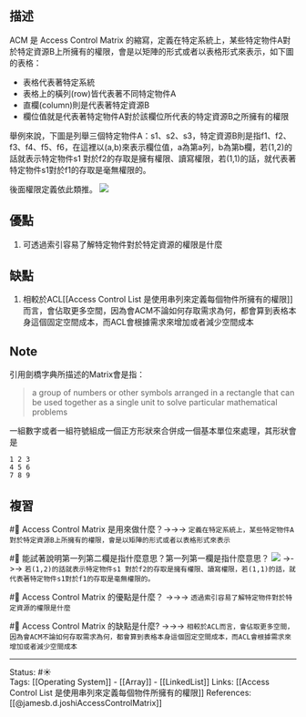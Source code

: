 

## 描述
ACM 是 Access Control Matrix 的縮寫，定義在特定系統上，某些特定物件A對於特定資源B上所擁有的權限，會是以矩陣的形式或者以表格形式來表示，如下圖的表格：
- 表格代表著特定系統
- 表格上的橫列(row)皆代表著不同特定物件A
- 直欄(column)則是代表著特定資源B
- 欄位值就是代表著特定物件A對於該欄位所代表的特定資源B之所擁有的權限

舉例來說，下圖是列舉三個特定物件A：s1、s2、s3，特定資源B則是指f1、f2、f3、f4、f5、f6，在這裡以(a,b)來表示欄位值，a為第a列，b為第b欄，若(1,2)的話就表示特定物件s1 對於f2的存取是擁有權限、讀寫權限，若(1,1)的話，就代表著特定物件s1對於f1的存取是毫無權限的。

後面權限定義依此類推。
![](https://www.researchgate.net/profile/James-Joshi/publication/27233516/figure/fig1/AS:638408414220289@1529219835691/An-access-control-matrix-and-its-access-control-list-and-capability-list.png)

## 優點
1. 可透過索引容易了解特定物件對於特定資源的權限是什麼

## 缺點
1. 相較於ACL[[Access Control List 是使用串列來定義每個物件所擁有的權限]]而言，會佔取更多空間，因為會ACM不論如何存取需求為何，都會算到表格本身這個固定空間成本，而ACL會根據需求來增加或者減少空間成本


## Note
引用劍橋字典所描述的Matrix會是指：
> a group of numbers or other symbols arranged in a rectangle that can be used together as a single unit to solve particular mathematical problems

一組數字或者一組符號組成一個正方形狀來合併成一個基本單位來處理，其形狀會是
```
1 2 3
4 5 6
7 8 9
```


## 複習

#🧠 Access Control Matrix 是用來做什麼？->->-> `定義在特定系統上，某些特定物件A對於特定資源B上所擁有的權限，會是以矩陣的形式或者以表格形式來表示`
<!--SR:!2022-10-26,103,270-->

#🧠  能試著說明第一列第二欄是指什麼意思？第一列第一欄是指什麼意思？ ![](https://www.researchgate.net/profile/James-Joshi/publication/27233516/figure/fig1/AS:638408414220289@1529219835691/An-access-control-matrix-and-its-access-control-list-and-capability-list.png) ->->-> `若(1,2)的話就表示特定物件s1 對於f2的存取是擁有權限、讀寫權限，若(1,1)的話，就代表著特定物件s1對於f1的存取是毫無權限的。`
<!--SR:!2022-11-07,111,270-->

#🧠  Access Control Matrix 的優點是什麼？ ->->-> `透過索引容易了解特定物件對於特定資源的權限是什麼`
<!--SR:!2022-11-15,116,270-->

#🧠  Access Control Matrix 的缺點是什麼? ->->-> `相較於ACL而言，會佔取更多空間，因為會ACM不論如何存取需求為何，都會算到表格本身這個固定空間成本，而ACL會根據需求來增加或者減少空間成本`
<!--SR:!2023-01-22,150,250-->

---
Status: #☀️  
Tags:
[[Operating System]]  - [[Array]] - [[LinkedList]]
Links:
[[Access Control List 是使用串列來定義每個物件所擁有的權限]]
References:
[[@jamesb.d.joshiAccessControlMatrix]]